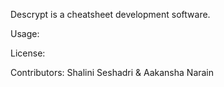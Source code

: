 Descrypt is a cheatsheet development software.

Usage:

License:

Contributors:
Shalini Seshadri & Aakansha Narain

